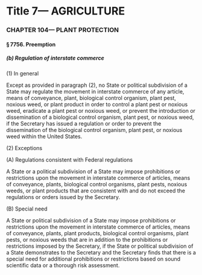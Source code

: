 
# Title 7— AGRICULTURE
### CHAPTER 104— PLANT PROTECTION
#### § 7756. Preemption
##### (b) Regulation of interstate commerce

(1) In general

Except as provided in paragraph (2), no State or political subdivision of a State may regulate the movement in interstate commerce of any article, means of conveyance, plant, biological control organism, plant pest, noxious weed, or plant product in order to control a plant pest or noxious weed, eradicate a plant pest or noxious weed, or prevent the introduction or dissemination of a biological control organism, plant pest, or noxious weed, if the Secretary has issued a regulation or order to prevent the dissemination of the biological control organism, plant pest, or noxious weed within the United States.

(2) Exceptions

(A) Regulations consistent with Federal regulations

A State or a political subdivision of a State may impose prohibitions or restrictions upon the movement in interstate commerce of articles, means of conveyance, plants, biological control organisms, plant pests, noxious weeds, or plant products that are consistent with and do not exceed the regulations or orders issued by the Secretary.

(B) Special need

A State or political subdivision of a State may impose prohibitions or restrictions upon the movement in interstate commerce of articles, means of conveyance, plants, plant products, biological control organisms, plant pests, or noxious weeds that are in addition to the prohibitions or restrictions imposed by the Secretary, if the State or political subdivision of a State demonstrates to the Secretary and the Secretary finds that there is a special need for additional prohibitions or restrictions based on sound scientific data or a thorough risk assessment.
